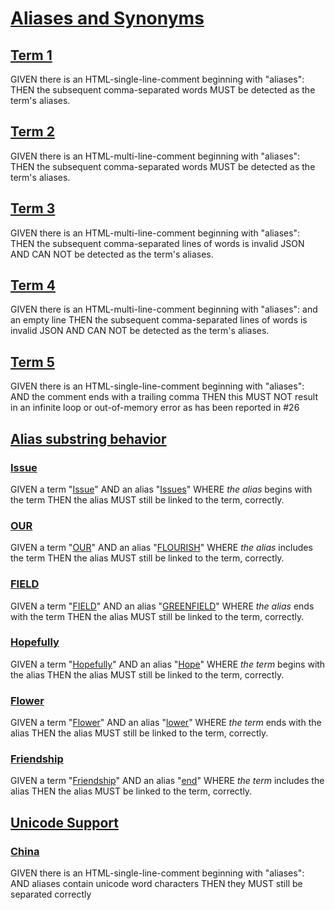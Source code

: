 # [Aliases and Synonyms](#aliases-and-synonyms)

## [Term 1](#term-1)

<!--{ "aliases": "T1 Alias1, T1-Alias2, T1.Alias3" }-->

GIVEN there is an HTML-single-line-comment beginning with "aliases": THEN the
subsequent comma-separated words MUST be detected as the term's aliases.

## [Term 2](#term-2)

<!--{
"aliases": "T2 Alias1, T2-Alias2, T2.Alias3"
}-->

GIVEN there is an HTML-multi-line-comment beginning with "aliases": THEN the
subsequent comma-separated words MUST be detected as the term's aliases.

## [Term 3](#term-3)

<!--
"aliases": "
T3 Alias1,
T3-Alias2,
T3.Alias3"
-->

GIVEN there is an HTML-multi-line-comment beginning with "aliases": THEN the
subsequent comma-separated lines of words is invalid JSON
AND CAN NOT be detected as the term's aliases.

## [Term 4](#term-4)

<!--{
"aliases": "

T4 Alias1,
T4-Alias2,
T4.Alias3"
}-->

GIVEN there is an HTML-multi-line-comment beginning with "aliases": and an empty
line THEN the subsequent comma-separated lines of words is invalid JSON
AND CAN NOT be detected as the term's aliases.

## [Term 5](#term-5)

<!--{ "aliases": "T5-Alias1, T5-Alias2," }-->

GIVEN there is an HTML-single-line-comment beginning with "aliases":
AND the comment ends with a trailing comma
THEN this MUST NOT result in an infinite loop or out-of-memory error
as has been reported in #26

## [Alias substring behavior](#alias-substring-behavior)

### [Issue](#issue)

<!--{ "aliases": "Issues" }-->

GIVEN a term "[Issue][1]"
AND an alias "[Issues][1]" WHERE *the alias* begins with the term
THEN the alias MUST still be linked to the term, correctly.

### [OUR](#our)

<!--{ "aliases": "FLOURISH" }-->

GIVEN a term "[OUR][2]"
AND an alias "[FLOURISH][2]" WHERE *the alias* includes the term
THEN the alias MUST still be linked to the term, correctly.

### [FIELD](#field)

<!--{ "aliases": "GREENFIELD" }-->

GIVEN a term "[FIELD][3]"
AND an alias "[GREENFIELD][3]" WHERE *the alias* ends with the term
THEN the alias MUST still be linked to the term, correctly.

### [Hopefully](#hopefully)

<!--{ "aliases": "Hope" }-->

GIVEN a term "[Hopefully][4]"
AND an alias "[Hope][4]" WHERE *the term* begins with the alias
THEN the alias MUST still be linked to the term, correctly.

### [Flower](#flower)

<!--{ "aliases": "lower" }-->

GIVEN a term "[Flower][5]"
AND an alias "[lower][5]" WHERE *the term* ends with the alias
THEN the alias MUST still be linked to the term, correctly.

### [Friendship](#friendship)

<!--{ "aliases": "end" }-->

GIVEN a term "[Friendship][6]"
AND an alias "[end][6]" WHERE *the term* includes the alias
THEN the alias MUST be linked to the term, correctly.

## [Unicode Support](#unicode-support)

### [China](#china)

<!--{ "aliases": "中国zhōngguó, zhōngguó中国, 中zhōngguó国, zhōng中国guó" }-->

GIVEN there is an HTML-single-line-comment beginning with "aliases":
AND aliases contain unicode word characters
THEN they MUST still be separated correctly

[1]: #issue "GIVEN a term \"Issue\"
AND an alias \"Issues\" WHERE the alias begins with the term
THEN the alias MUST still be linked to the term, correctly."

[2]: #our "GIVEN a term \"OUR\"
AND an alias \"FLOURISH\" WHERE the alias includes the term
THEN the alias MUST still be linked to the term, correctly."

[3]: #field "GIVEN a term \"FIELD\"
AND an alias \"GREENFIELD\" WHERE the alias ends with the term
THEN the alias MUST still be linked to the term, correctly."

[4]: #hopefully "GIVEN a term \"Hopefully\"
AND an alias \"Hope\" WHERE the term begins with the alias
THEN the alias MUST still be linked to the term, correctly."

[5]: #flower "GIVEN a term \"Flower\"
AND an alias \"lower\" WHERE the term ends with the alias
THEN the alias MUST still be linked to the term, correctly."

[6]: #friendship "GIVEN a term \"Friendship\"
AND an alias \"end\" WHERE the term includes the alias
THEN the alias MUST be linked to the term, correctly."
